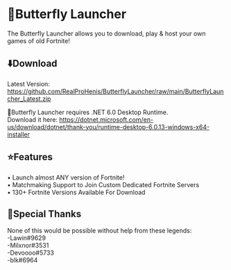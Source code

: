 # 🦋Butterfly Launcher
The Butterfly Launcher allows you to download, play & host your own games of old Fortnite!<br>

## ⬇️Download
Latest Version: https://github.com/RealProHenis/ButterflyLauncher/raw/main/ButterflyLauncher_Latest.zip

🚨Butterfly Launcher requires .NET 6.0 Desktop Runtime.</br>
Download it here: https://dotnet.microsoft.com/en-us/download/dotnet/thank-you/runtime-desktop-6.0.13-windows-x64-installer

## ⭐Features
• Launch almost ANY version of Fortnite!</br>
• Matchmaking Support to Join Custom Dedicated Fortnite Servers</br>
• 130+ Fortnite Versions Available For Download</br>

## 💙Special Thanks
None of this would be possible without help from these legends:</br>
-Lawin#9629</br>
-Milxnor#3531</br>
-Devoooo#5733</br>
-blk#6964</br>
